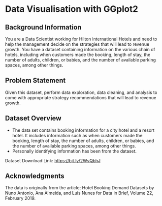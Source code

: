 # Data Visualisation with GGplot2

## Background Information
You are a Data Scientist working for Hilton International Hotels and need to help the management decide on the strategies that will lead to revenue growth.
You have a dataset containing information on the various chain of hotels, including when customers made the booking, length of stay, the number of adults, children, or babies, and the number of available parking spaces, among other things.

## Problem Statement
Given this dataset, perform data exploration, data cleaning, and analysis to come with appropriate strategy recommendations that will lead to revenue growth.

## Dataset Overview
- The data set contains booking information for a city hotel and a resort hotel. It includes information such as when customers made the booking, length of stay, the number of adults, children, or babies, and the number of available parking spaces, among other things.
- Personally identifying information has been from the dataset.

Dataset Download Link: https://bit.ly/2WvQbhJ

## Acknowledgments
The data is originally from the article; Hotel Booking Demand Datasets by Nuno Antonio, Ana Almeida, and Luis Nunes for Data in Brief, Volume 22, February 2019.
